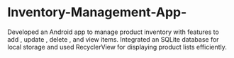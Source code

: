 # Inventory-Management-App-
Developed an Android app to manage product inventory with features to add , update , delete , and view items. Integrated an SQLite database for local storage and used RecyclerView for displaying product lists efficiently.

